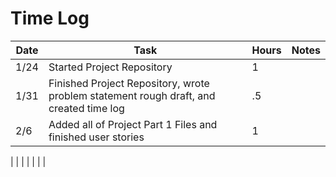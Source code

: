 # Time Log 

| Date   | Task                                                                                      | Hours  | Notes |
|--------|-------------------------------------------------------------------------------------------|--------|-------|
| 1/24   | Started Project Repository                                                                | 1      |       |
| 1/31   | Finished Project Repository, wrote problem statement rough draft, and created time log    | .5     |       |
| 2/6    | Added all of Project Part 1 Files and finished user stories                               | 1      |       |
|
|
|
|
|
|
|
